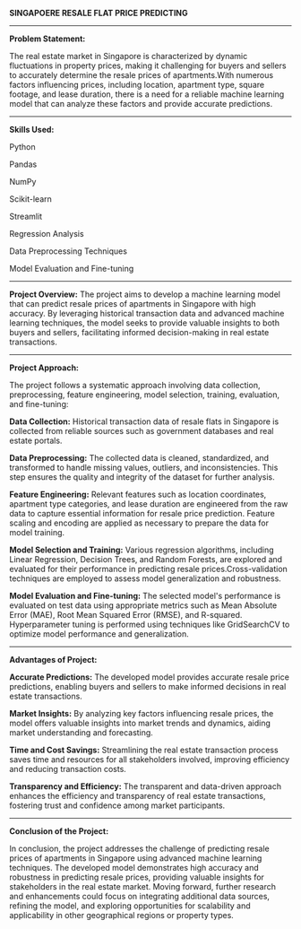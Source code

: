 **SINGAPOERE RESALE FLAT PRICE PREDICTING**

-----------------------------------------------------------------------------------------------------------------------------
**Problem Statement:**

The real estate market in Singapore is characterized by dynamic fluctuations in property prices, making it challenging for buyers and sellers to accurately determine the resale prices of apartments.With numerous factors influencing prices, including location, apartment type, square footage, and lease duration, there is a need for a reliable machine learning model that can analyze these factors and provide accurate predictions.

----------------------------------------------------------------------------------------------------------------------------------

**Skills Used:**

Python

Pandas

NumPy

Scikit-learn

Streamlit

Regression Analysis

Data Preprocessing Techniques

Model Evaluation and Fine-tuning

-------------------------------------------------------------------------------------------------------------
**Project Overview:**
The project aims to develop a machine learning model that can predict resale prices of apartments in Singapore with high accuracy. 
By leveraging historical transaction data and advanced machine learning techniques, the model seeks to provide valuable insights to both buyers and sellers,
facilitating informed decision-making in real estate transactions.

--------------------------------------------------------------------------------------------------------------------------------------------------------------------------

**Project Approach:**

The project follows a systematic approach involving data collection, preprocessing, feature engineering, model selection, training, evaluation, and fine-tuning:

**Data Collection:** Historical transaction data of resale flats in Singapore is collected from reliable sources such as government databases and real estate portals.


**Data Preprocessing:** The collected data is cleaned, standardized, and transformed to handle missing values, outliers, and inconsistencies. This step ensures the quality and integrity of the dataset for further analysis.
                    
                    
**Feature Engineering:** Relevant features such as location coordinates, apartment type categories, and lease duration are engineered from the raw data to capture essential information for resale price prediction. Feature scaling and encoding are applied as necessary to prepare the data for model training.

                     
**Model Selection and Training:** Various regression algorithms, including Linear Regression, Decision Trees, and Random Forests, are explored and evaluated for their performance in predicting resale prices.Cross-validation techniques are employed to assess model generalization and robustness.
                              
**Model Evaluation and Fine-tuning:** The selected model's performance is evaluated on test data using appropriate metrics such as Mean Absolute Error (MAE), Root Mean Squared Error (RMSE), and R-squared. Hyperparameter tuning is performed using techniques like GridSearchCV to optimize model performance and generalization.

-----------------------------------------------------------------------------------------------------------------------------------------------------------------------------------------------------------
                                  
**Advantages of Project:**


**Accurate Predictions:** The developed model provides accurate resale price predictions, enabling buyers and sellers to make informed decisions in real estate transactions.

**Market Insights:** By analyzing key factors influencing resale prices, the model offers valuable insights into market trends and dynamics, aiding market understanding and forecasting.

**Time and Cost Savings:** Streamlining the real estate transaction process saves time and resources for all stakeholders involved, improving efficiency and reducing transaction costs.

**Transparency and Efficiency:** The transparent and data-driven approach enhances the efficiency and transparency of real estate transactions, fostering trust and confidence among market participants.

------------------------------------------------------------------------------------------------------------------------------------------------------------------------------------------------------------------

**Conclusion of the Project:**

In conclusion, the project addresses the challenge of predicting resale prices of apartments in Singapore using advanced machine learning techniques.
The developed model demonstrates high accuracy and robustness in predicting resale prices, providing valuable insights for stakeholders in the real estate market.
Moving forward, further research and enhancements could focus on integrating additional data sources, refining the model, and exploring opportunities for scalability 
and applicability in other geographical regions or property types.





